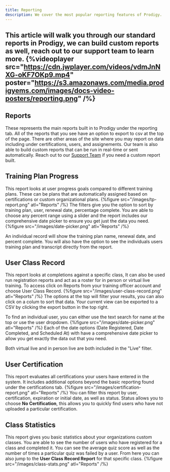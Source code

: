 ```yaml
---
title: Reporting
description: We cover the most popular reporting features of Prodigy.
---
```


This article will walk you through our standard reports in Prodigy, we can build custom reports as well, reach out to our support team to learn more. 
{%videoplayer src="https://cdn.jwplayer.com/videos/vdmJnNXG-oKF7OKp9.mp4" poster="https://s3.amazonaws.com/media.prodigyems.com/images/docs-video-posters/reporting.png" /%}
---
## Reports
These represents the main reports built in to Prodigy under the reporting tab. All of the reports that you see have an option to export to csv at the top of the page. There are other areas of the site where you may report on data including under certifications, users, and assignements. Our team is also able to build custom reports that can be run in real-time or sent automatically. Reach out to our [Support Team](mailto:support@prodigyems.com) if you need a custom report built. 
## Training Plan Progress
This report looks at user progress goals compared to different training plans. These can be plans that are automatically assigned based on certifications or custom organizational plans. 
{%figure src="/images/tp-report.png" atl="Reports" /%}
The filters give you the option to sort by training plan, user, renewal date, percentage complete. You are able to choose any percent range using a slider and the report includes our comprehensive date picker to ensure you get just the data you need.
{%figure src="/images/date-picker.png" atl="Reports" /%}

An individual record will show the training plan name, renewal date, and percent complete. You will also have the option to see the individuals users training plan and transcript directly from the report.
## User Class Record
This report looks at completions against a specific class, It can also be used run registration reports and act as a roster for in person or virtual live training. To access click on Reports from your training officer account and choose User Class Record.
{%figure src="/images/user-class-record.png" atl="Reports" /%}
The options at the top will filter your results, you can also click on a colum to sort that data. Your current view can be exported to a CSV by clicking the export button in the top right. 

To find an individual user, you can either use the text search for name at the top or use the user dropdown.
{%figure src="/images/date-picker.png" atl="Reports" /%}
Each of the date options (Date Registered, Date Completed, and Scheduled At) with have a comprehensive date picker to allow you get exactly the data out that you need.

Both virtual live and in person live are both included in the "Live" filter. 

## User Certification
This report evaluates all certifications your users have entered in the system. It includes additional options beyond the basic reporting found under the certifications tab.
{%figure src="/images/certification-report.png" atl="Reports" /%}
You can filter this report by user, certification, expiration or initial date, as well as status. Status allows you to choose **No Certification**, this allows you to quickly find users who have not uploaded a particular certification. 
## Class Statistics 
This report gives you basic statistics about your organizations custom classes. You are able to see the number of users who have registered for a class and completed it. You can see the average quiz score as well as the number of times a particular quiz was failed by a user. From here you can also jump to the **User Class Record Report** for that specific class.
{%figure src="/images/class-stats.png" atl="Reports" /%}
